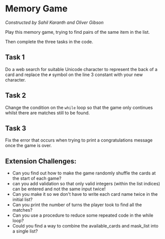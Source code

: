# Memory Game
*Constructed by Sahil Karanth and Oliver Gibson*

Play this memory game, trying to find pairs of the same item in the list.

Then complete the three tasks in the code.

## Task 1
Do a web search for suitable Unicode character to represent the back of a card and replace the `#` symbol on the line 3 constant with your new character.

## Task 2
Change the condition on the `while` loop so that the game only continues whilst there are matches still to be found.

## Task 3
Fix the error that occurs when trying to print a congratulations message once the game is over.

## Extension Challenges:
- Can you find out how to make the game randomly shuffle the cards at the start of each game?
- can you add validation so that only valid integers (within the list indices) can be entered and not the same input twice!
- Can you make it so we don't have to write each card name twice in the initial list?
- Can you print the number of turns the player took to find all the matches?
- Can you use a procedure to reduce some repeated code in the while loop?
- Could you find a way to combine the available_cards and mask_list into a single list?